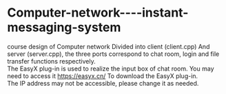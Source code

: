 # Computer-network----instant-messaging-system
course design of Computer network
Divided into client (client.cpp) And server (server.cpp), the three ports correspond to chat room, login and file transfer functions respectively.   
The EasyX plug-in is used to realize the input box of chat room. You may need to access it https://easyx.cn/ To download the EasyX plug-in.  
The IP address may not be accessible, please change it as needed.
